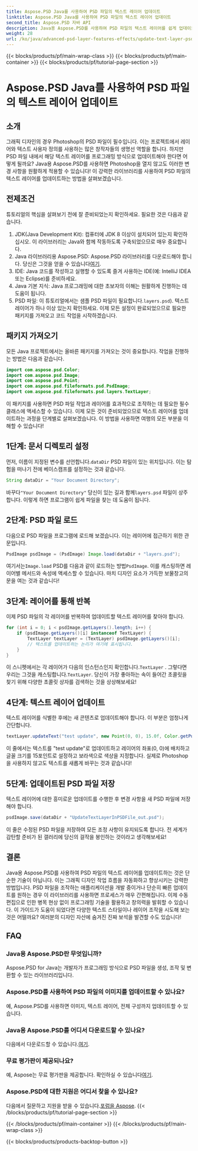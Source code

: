 ```yaml
---
title: Aspose.PSD Java를 사용하여 PSD 파일의 텍스트 레이어 업데이트
linktitle: Aspose.PSD Java를 사용하여 PSD 파일의 텍스트 레이어 업데이트
second_title: Aspose.PSD 자바 API
description: Java용 Aspose.PSD를 사용하여 PSD 파일의 텍스트 레이어를 쉽게 업데이트하는 방법을 알아보세요. 원활한 텍스트 편집을 위한 단계별 가이드를 따르세요.
weight: 28
url: /ko/java/advanced-psd-layer-features-effects/update-text-layer-psd-files/
---
```


{{< blocks/products/pf/main-wrap-class >}}
{{< blocks/products/pf/main-container >}}
{{< blocks/products/pf/tutorial-page-section >}}

# Aspose.PSD Java를 사용하여 PSD 파일의 텍스트 레이어 업데이트

## 소개
그래픽 디자인의 경우 Photoshop의 PSD 파일이 필수입니다. 이는 프로젝트에서 레이어와 텍스트 사용자 정의를 사용하는 많은 창작자들의 생명선 역할을 합니다. 하지만 PSD 파일 내에서 해당 텍스트 레이어를 프로그래밍 방식으로 업데이트해야 한다면 어떻게 될까요? Java용 Aspose.PSD를 사용하면 Photoshop을 열지 않고도 이러한 변경 사항을 원활하게 적용할 수 있습니다! 이 강력한 라이브러리를 사용하여 PSD 파일의 텍스트 레이어를 업데이트하는 방법을 살펴보겠습니다.
## 전제조건
튜토리얼의 핵심을 살펴보기 전에 잘 준비되었는지 확인하세요. 필요한 것은 다음과 같습니다.
1. JDK(Java Development Kit): 컴퓨터에 JDK 8 이상이 설치되어 있는지 확인하십시오. 이 라이브러리는 Java와 함께 작동하도록 구축되었으므로 매우 중요합니다.
2. Java 라이브러리용 Aspose.PSD: Aspose.PSD 라이브러리를 다운로드해야 합니다. 당신은 그것을 얻을 수 있습니다[여기](https://releases.aspose.com/psd/java/). 
3. IDE: Java 코드를 작성하고 실행할 수 있도록 즐겨 사용하는 IDE(예: IntelliJ IDEA 또는 Eclipse)를 준비하세요.
4. Java 기본 지식: Java 프로그래밍에 대한 초보자의 이해는 원활하게 진행하는 데 도움이 됩니다.
5.  PSD 파일: 이 튜토리얼에서는 샘플 PSD 파일이 필요합니다.`layers.psd`). 텍스트 레이어가 하나 이상 있는지 확인하세요.
이제 모든 설정이 완료되었으므로 필요한 패키지를 가져오고 코드 작업을 시작하겠습니다.
## 패키지 가져오기
모든 Java 프로젝트에서는 올바른 패키지를 가져오는 것이 중요합니다. 작업을 진행하는 방법은 다음과 같습니다.
```java
import com.aspose.psd.Color;
import com.aspose.psd.Image;
import com.aspose.psd.Point;
import com.aspose.psd.fileformats.psd.PsdImage;
import com.aspose.psd.fileformats.psd.layers.TextLayer;
```
이 패키지를 사용하면 PSD 파일 작업과 레이어를 효과적으로 조작하는 데 필요한 필수 클래스에 액세스할 수 있습니다.
이제 모든 것이 준비되었으므로 텍스트 레이어를 업데이트하는 과정을 단계별로 살펴보겠습니다. 이 방법을 사용하면 여행의 모든 부분을 이해할 수 있습니다!
## 1단계: 문서 디렉토리 설정
먼저, 이름이 지정된 변수를 선언합니다.`dataDir` PSD 파일이 있는 위치입니다. 이는 탐험을 떠나기 전에 베이스캠프를 설정하는 것과 같습니다.
```java
String dataDir = "Your Document Directory";
```
 바꾸다`"Your Document Directory"` 당신이 있는 길과 함께`layers.psd` 파일이 상주합니다. 이렇게 하면 프로그램이 쉽게 파일을 찾는 데 도움이 됩니다.
## 2단계: PSD 파일 로드
다음으로 PSD 파일을 프로그램에 로드해 보겠습니다. 이는 레이어에 접근하기 위한 관문입니다.
```java
PsdImage psdImage = (PsdImage) Image.load(dataDir + "layers.psd");
```
 여기서는`Image.load` PSD를 다음과 같이 로드하는 방법`PsdImage`. 이를 캐스팅하면 레이어별 메서드와 속성에 액세스할 수 있습니다. 마치 디자인 요소가 가득한 보물창고의 문을 여는 것과 같습니다!
## 3단계: 레이어를 통해 반복
이제 PSD 파일의 각 레이어를 반복하여 업데이트할 텍스트 레이어를 찾아야 합니다. 
```java
for (int i = 0; i < psdImage.getLayers().length; i++) {
    if (psdImage.getLayers()[i] instanceof TextLayer) {
        TextLayer textLayer = (TextLayer) psdImage.getLayers()[i];
        // 텍스트를 업데이트하는 논리가 여기에 표시됩니다.
    }
}
```
 이 스니펫에서는 각 레이어가 다음의 인스턴스인지 확인합니다.`TextLayer` . 그렇다면 우리는 그것을 캐스팅합니다.`TextLayer`. 당신이 가장 좋아하는 속이 들어간 초콜릿을 찾기 위해 다양한 초콜릿 상자를 검색하는 것을 상상해보세요!
## 4단계: 텍스트 레이어 업데이트
텍스트 레이어를 식별한 후에는 새 콘텐츠로 업데이트해야 합니다. 이 부분은 엄청나게 간단합니다.
```java
textLayer.updateText("test update", new Point(0, 0), 15.0f, Color.getPurple());
```
이 줄에서는 텍스트를 "test update"로 업데이트하고 레이어의 좌표(0, 0)에 배치하고 글꼴 크기를 15포인트로 설정하고 보라색으로 색상을 지정합니다. 실제로 Photoshop을 사용하지 않고도 텍스트를 새롭게 바꾸는 것과 같습니다!
## 5단계: 업데이트된 PSD 파일 저장
텍스트 레이어에 대한 흥미로운 업데이트를 수행한 후 변경 사항을 새 PSD 파일에 저장해야 합니다. 
```java
psdImage.save(dataDir + "UpdateTextLayerInPSDFile_out.psd");
```
이 줄은 수정된 PSD 파일을 저장하여 모든 조정 사항이 유지되도록 합니다. 전 세계가 감탄할 준비가 된 갤러리에 당신의 걸작을 봉인하는 것이라고 생각해보세요!
## 결론
Java용 Aspose.PSD를 사용하여 PSD 파일의 텍스트 레이어를 업데이트하는 것은 단순한 기술이 아닙니다. 이는 그래픽 디자인 작업 흐름을 자동화하고 향상시키는 강력한 방법입니다. PSD 파일을 조작하는 애플리케이션을 개발 중이거나 단순히 빠른 업데이트를 원하는 경우 이 라이브러리를 사용하면 프로세스가 매우 간편해집니다. 이제 수동 편집으로 인한 병목 현상 없이 프로그래밍 기술을 활용하고 창의력을 발휘할 수 있습니다.
이 가이드가 도움이 되었다면 다양한 텍스트 스타일이나 레이어 조작을 시도해 보는 것은 어떨까요? 여러분의 디자인 자산에 숨겨진 진짜 보석을 발견할 수도 있습니다!
## FAQ
### Java용 Aspose.PSD란 무엇입니까?
Aspose.PSD for Java는 개발자가 프로그래밍 방식으로 PSD 파일을 생성, 조작 및 변환할 수 있는 라이브러리입니다.
### Aspose.PSD를 사용하여 PSD 파일의 이미지를 업데이트할 수 있나요?
예, Aspose.PSD를 사용하면 이미지, 텍스트 레이어, 전체 구성까지 업데이트할 수 있습니다.
### Java용 Aspose.PSD를 어디서 다운로드할 수 있나요?
 다음에서 다운로드할 수 있습니다.[여기](https://releases.aspose.com/psd/java/).
### 무료 평가판이 제공되나요?
 예, Aspose는 무료 평가판을 제공합니다. 확인하실 수 있습니다[여기](https://releases.aspose.com/).
### Aspose.PSD에 대한 지원은 어디서 찾을 수 있나요?
다음에서 질문하고 지원을 받을 수 있습니다.[포럼을 Aspose](https://forum.aspose.com/c/psd/34).
{{< /blocks/products/pf/tutorial-page-section >}}

{{< /blocks/products/pf/main-container >}}
{{< /blocks/products/pf/main-wrap-class >}}

{{< blocks/products/products-backtop-button >}}
